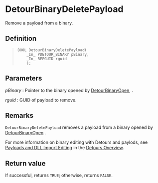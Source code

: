 DetourBinaryDeletePayload
=========================

Remove a payload from a binary.

Definition
----------

>     BOOL DetourBinaryDeletePayload(
>         _In_ PDETOUR_BINARY pBinary,
>         _In_ REFGUID rguid
>         );

Parameters
----------

*pBinary*
:   Pointer to the binary opened by
    [DetourBinaryOpen](DetourBinaryOpen.md), .

*rguid*
:   GUID of payload to remove.

Remarks
-------

`DetourBinaryDeletePayload` removes a payload from a binary opened by
[DetourBinaryOpen](DetourBinaryOpen.md) .

For more information on binary editing with Detours and paylods, see
[Payloads and DLL Import Editing](OwerviewPayloads.md) in the [Detours
Overview](Home.md).

Return value
------------

If successful, returns `TRUE`; otherwise, returns `FALSE`.
